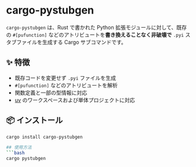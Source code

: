 # cargo-pystubgen

`cargo-pystubgen` は、Rust で書かれた Python 拡張モジュールに対して、既存の `#[pufunction]` などのアトリビュートを**書き換えることなく非破壊で** `.pyi` スタブファイルを生成する Cargo サブコマンドです。

## ✨ 特徴

- 既存コードを変更せず `.pyi` ファイルを生成
- `#[pufunction]` などのアトリビュートを解析
- 関数定義と一部の型情報に対応
- [uv](https://github.com/astral-sh/uv) のワークスペースおよび単体プロジェクトに対応

## 📦 インストール

```bash
cargo install cargo-pystubgen

## 使用方法
```bash
cargo pystubgen